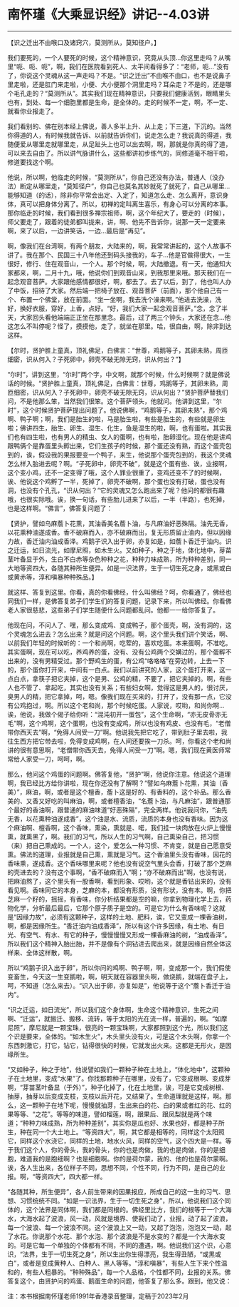 # 南怀瑾《大乘显识经》讲记--4.03讲

------

【识之迁出不由喉口及诸窍穴，莫测所从，莫知径户。】

我们要死的，一个人要死的时候，这个精神意识，究竟从头顶…你这里走吗？从嘴里“呃、呃、呃”，啊，我们在医院看到死人、太平间看得多了：“老师，呃…”没有了，你说这个灵魂从这一声走吗？不是。“识之迁出”不由喉不由口，也不是说鼻子里走啦，还是肛门来走啦，小便、大小便那个洞里走吗？耳朵走？不是的，还是哪个毛孔走的？“莫测所从”。其实我们现在精神意识，只要我们健康活到，眼睛里头也有，到处、每一个细胞里都是生命，是全体的。走的时候不一定，啊，不一定、就看你业报走了。

我们看别的、佛在别本经上佛说，善人多半上升、从上走；下三道，下沉的。当然你得道的人，有时候我就告诉、以前就告诉你们，说走怎么走？我说真的得道，我随便爱从哪里走就哪里走，从足趾头上也可以出去啊，啊，那就是你真的得了道，可以来去自由了。所以讲气脉讲什么，这些都讲初步练气的，同修道毫不相干啦，修道要找这个啊。

他说，所以啊，他临走的时候，“莫测所从”，你自己还没有办法，普通人（没办法）断定从哪里走，“莫知径户”，你自己也莫名其妙就死了就死了，自己从哪里…能够知道（的话），除非你平常会出定、入定了，知道怎么走、怎么离开，意识身体，真可以把身体分离了。所以，初禅的定叫离生喜乐，有身心可以分离的本事。那你临走的时候，我们看到很多禅宗祖师，啊，这个年纪大了，要走的（时候），师父要走了，跟着的徒弟都叫拢来，讲，啊、他先不告诉你，说那一天一定要来啊，来了以后，一边讲笑话，一边…最后是“再见”。

啊，像我们在台湾啊，有两个朋友，大陆来的，啊，我常常讲起的，这个人故事不讲了。我在那个、民国三十八年他还到码头接我的，车子…他是官做得很大，一生很好，修行、住在观音山，一个人。那个时候，啊，大陆撤退。有一天，他通知大家都来，啊，二月十九，哦，他说你们到观音山来，到我那里来哦。那天我们在一起念观音菩萨。大家跟他感情都很好，啊，都去了。去了以后，到了，他也叫人办了中饭，招待了大家。然后端一把椅子放在、观音菩萨（前面），那个他自己有一个、布置一个佛堂，放在前面。“坐一坐啊，我去洗个澡来啊。”他进去洗澡，洗好，换好衣服，穿好，上香，点好。“好，我们大家一起念观音菩萨。”念，念了半天，大家回头看他端端正正坐在那里念。最后，过了两三个钟头，大家还在念…他这怎么不叫停呢？怪了，摸摸他，走了，就坐在那里。哈，很自由，啊，除非到达这样。

【尔时，贤护胜上童真，顶礼佛足，白佛言：“世尊，鸡鹅等子，其卵未熟，周匝细密，识从何入？子死卵中，卵壳不破无隙无窍，识从何出？”】

“尔时”，讲到这里，“尔时”两个字，中文啊，就那个时候，什么时候啊？就是佛说话的时候。“贤护胜上童真，顶礼佛足，白佛言：世尊，鸡鹅等子，其卵未熟，周匝细密，识从何入？子死卵中，卵壳不破无隙无窍，识从何出？”贤护菩萨替我们问，不是他那么笨，当然我们很笨。这个菩萨领头，他就问。他讲到这里，“尔时”，这个时候贤护菩萨提出问题了。他说佛啊，“鸡鹅等子，其卵未熟”，那个鸡啊、鸭子啊；啊，我们是胎生的啦，马是胎生啦，有些是胎生的，有些就是卵生啦；佛讲四生，胎生、卵生、湿生、化生，鱼是湿生的啦，啊，也有蛋啦。其实我们也有四生啦，也有男人的精虫、女人的蛋啊，也有啦，胎卵湿化。现在他是讲鸡跟鸭俩个是靠蛋里头孵出来，它们生孩子的时候，那个蛋还没有熟，而这个蛋壳包到的，诶，假设我的果报要变一个鸭子，来生，他说那个蛋壳包到的，我这个灵魂怎么样入胎进去呢？啊。“子死卵中，卵壳不破”，就是这个蛋有些、诶，业报啊，这个变小鸡，还不一定变得了哦，这个人罪业很重了，变鸡还变不了的时候啊，诶、他说这个鸡孵了一半，死掉了，卵壳不破啊，那个蛋也没有打破，蛋也没有洞，也没有个孔孔，“识从何出？”它的灵魂又怎么跑出来了呢？他问的都很有趣哦，也很实际哦。诶，换一句话，有些胎儿进来了以后，一半（半路），也死掉，也是这样啊。“佛言”，佛答复问题了：

【贤护，譬如乌麻薝卜花熏，其油香美名薝卜油，与凡麻油好恶殊隔。油先无香，以花熏种油遂成香。香不破麻而入，亦不破麻而出，复无形质留止油内，但以因缘力故，香迁油内油成香泽。鸡鹅子识入出于卵，亦复如是，如薝卜香迁于油内。识之迁运，如日流光，如摩尼照，如木生火。又如种子，种之于地，体化地中，芽苗茎叶备显于外，生白不白赤等杂色种种之花，种种力味成熟，所为种种差别，同一大地等资四大，各随其种所生便异。如是一识法界，生于一切生死之身，或黑或白或黄赤等，淳和嗔暴种种殊品。】

就这样、答复到这里。你看，真的你看佛经，什么叫佛经？呵，你看通了，佛经也同我们一样，是佛答复弟子们学生们的答复问题，记录下来，所以叫佛经。你看佛老人家很慈悲，这些弟子们学生随便什么问题都乱问。他都一一给你答复了。

他现在问，不问人了、嘿，那么变成鸡、变成鸭子，那个蛋壳，啊，没有洞的，这个灵魂怎么进去？怎么出来？就是问这个问题。啊，这个里头我们讲个笑话，啊、以前我们年轻的时候听的：一个和尚啊，吃荤的，喜欢吃蛋。本来蛋啊，不准吃。其实蛋啊，现在可以吃，养鸡养的蛋，没有、没有公鸡两个交媾过的，那个蛋孵不出来的，没有男精受过。那个野鸡生的蛋，有公鸡“咯咯咯”在旁边转，上去一下的，那个蛋你打开来，中间有一白点。我们以前讲究的人家，这个蛋打开来，这一点白点，拿筷子把它夹掉，这个是男、公鸡的精，不要了，把它夹掉的。啊，有些人也不管了、拿起吃，其实也没有关系；有些妇女啊，觉得这是男人的，很讨厌，臭男人的精，把它拿掉，呵，嗯。像我们现在买来的，打开了，没有那一点，它没有公鸡抱过，啊。所以这个老和尚，那个时候吃蛋。人家说，哎哟，和尚你啊…诶，他说，我做个偈子给你听：“混沌初开一蛋包”，这个生命啊，“亦无皮骨亦无毛”啊，这个鸡啊，这个蛋啊，也没有变成鸡，所以也没有鸡皮、也没有毛，“老僧带你西天去”啊，“免得人间受一刀”啊。他说我先把它吃了，带到肚子里去啦，我往生西方把它带去啦，免得变成鸡啊，在人间还要挨一刀杀。呵，你看这个老和尚讲的很有意思啊，“老僧带你西天去，免得人间受一刀”啊。嗯，我们现在黄医师常常给人家受一刀，呵呵，啊。

那么，他问这个鸡蛋的问题啊。佛答复他，“贤护”啊，他说你注意。他说这个道理啊，我已经比方给你讲啦，现在你还没有了解啊？“譬如乌麻薝卜花熏，其油（香美）”，麻油，啊，或者是这个檀香，薝卜这是好的、有香料的，这个补品。那么香美的、又香又好吃的叫麻油，啊，或者檀香油，“名薝卜油，与凡麻油”，跟普通那个最好的香油啊，跟普通的麻油味道“好恶殊隔”，完全两样。他说我问你，“油先无香，以花熏种油遂成香”，这个油是水、流质，流质的本身也没有香味。因为这个麻油啊、檀香啊，这个香味，熏染，熏就是、喏，我们挂一块肉放在火炉上慢慢熏，就熏黑了，啊。我们的习气，所以人生的习气啊，自己熏染自己，把习惯（来）把自己熏成的。一个人，这个，爱怎么一种习惯、不肯变，就是自己愿意受熏。佛法的道理，业报就是自己熏，熏就是习气。这个香油里头没有香味，因花的香味熏，遂成香。这个香味哪里来呢？他也没有说空气里头会香，打破了那个芝麻的壳进去的？没有这个事啊，“香不破麻而入”啊；“亦不破麻而出”啊，也没有说，把麻油熬了，这个里头有一股香啊，看到形象、哎哟，这个就是香钻出来的，没有看见啊。香味同它的本身，芝麻的本，都没有形质，没有形状，没有本。啊，你把芝麻一个籽的，摇摇，有香味，你分析结果都是空的嘛，你拿到物理化学上去，药物化学，分析最后最后，它那个原子质子是空的。可是它为什么有香味呢？这就是“因缘力故”，必须有这颗种子，这样的土地、肥料，诶，它又变成一棵香油树，啊，都是因缘所生。“香迁油内油成香泽”，所以有这个许多因缘，有土地、有日光、有空气、有水、有它的种子，慢慢慢慢又形成一棵香麻油的树，“油成香泽”。所以我们这个精神入胎出胎，并不是像有个洞钻进去爬出来，就是因缘自然全体这样来、全体这样散，啊。

所以“鸡鹅子识入出于卵”，所以你问的鸡啊、鸭子啊，啊，变成那一个，我们假使变畜生，今天这一生变鹅啦，啊，明天就在容器里头啊，做烧鹅，就端在盘子上，呵，不知道（怎么来去）。“识入出于卵，亦复如是”，他说等于这个“薝卜香迁于油内”。

“识之迁运，如日流光”，所以我们这个身体啊，生命这个精神意识，生死之间啊、“迁运”，就搬迁、搬移、流转，等于太阳的光在流一样，普遍的，啊。“如摩尼照”，摩尼就是一颗宝珠，很亮的一颗宝珠啊，大家都照到这个光，所以我们这个识是要来，全体的。“如木生火”，木头里头没有火，可是这个木头啊，你拿一个东西刺激它，打它，钻它，钻得很快的时候，它就发出火来。这都是无形火，是因缘所生。

“又如种子，种之于地”，他说譬如我们一颗种子种在土地上，“体化地中”，这颗种子在土地里，变成“水果”了。你找那颗种子在哪里，没有了，它变成根啊、变成芽啊，“芽苗茎叶备显（于外）”，种子化掉了，化在土地里，诶，可是它变成树根、抽芽，抽芽以后变成支枝，支枝以后开花，又结果了。生命道理就是这样，啊。那么，这一颗种子在地下呢，慢慢就抽芽，生出来白的花、白的果或者红的花、红的果等等、“之花”。等等的味道，譬如榴莲，啊，跟果后、跟凤梨就是两个味道；“种种力味成熟，所为种种差别”，其实你是瓜也好、水果也好，都是种子所生，种在同一个大土地上。“等资四大”，啊，其它都是相等的，同样这个太阳照它，同样这个水浇它，同样的土地，地水火风，同样的空气，这个四大是一样。等于我们这个人，你的骨头，我的骨头，你的也是肉做，我的也是肉做，你的是细胞，难道我的是胞细啊？也是细胞啊。你的是荷尔蒙，我的、他的也是荷尔蒙啊。诶，各人生出来，各位样子不同，思想不同，个性不同，行为不同，是自己的业报。啊，“等资四大”，四大都一样。

“各随其种，所生便异”，各人前生带来的因果报应，所成自己的这一生的习气、思想、习惯统统不同。“如是一识法界，生于一切生死之身”，所以，他说我们这个同体的，这个法界是同体啊，我们都是同根的。佛经里比方，我们的根等于一个大海水，大海水起了波浪，风一动，风就是境界、使我们动了，业报，动了起了波浪，每一个波浪、每一个波浪不同。这个波浪上又一动，又起了泡泡，泡泡又一动，起了水花。你说那个水花、那个水泡、那个波浪是不是水变的？都是一个大海水变的。可是它每一个单独的个体都有不同，不同的遭遇，啊。他说我们这个识，心意识，“法界，生于一切生死之身”，所以生出你生得漂亮，我生得丑陋，“或黑或白”，或者是变成黄种人、白种人、黑人等等。“淳和嗔暴”，有些人生下来个性温和的，有些人粗暴的。“种种殊品”，每一个人品格，个性都不同，业报的关系。佛答复这个，由贤护问的鸡蛋、鹅蛋生命的问题，他答复了那么多。跟到，他又说：

注：本书根据南怀瑾老师1991年香港录音整理，定稿于2023年2月

